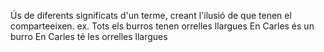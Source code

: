 Ús de diferents significats d'un terme, creant l'ilusió de que tenen el comparteeixen.
ex.
	Tots els burros tenen orrelles llargues
	En Carles és un burro
	En Carles té les orrelles llargues